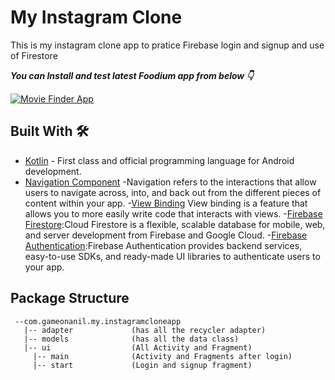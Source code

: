# My Instagram Clone
This is my instagram clone app to pratice Firebase login and signup and use of Firestore

***You can Install and test latest Foodium app from below 👇***

[![Movie Finder App](https://img.shields.io/badge/MovieFinder🍿-APK-red.svg?style=for-the-badge&logo=android)](https://github.com/gameonanil/MovieSearchingApp/tree/master/app/release/app-release.apk)

## Built With 🛠
- [Kotlin](https://kotlinlang.org/) - First class and official programming language for Android development.
- [Navigation Component](https://developer.android.com/guide/navigation) -Navigation refers to the interactions that allow users to navigate across, into, and back out from the different pieces of content within your app.
-[View Binding](https://developer.android.com/topic/libraries/view-binding) View binding is a feature that allows you to more easily write code that interacts with views. 
-[Firebase Firestore](https://firebase.google.com/docs/firestore):Cloud Firestore is a flexible, scalable database for mobile, web, and server development from Firebase and Google Cloud.
-[Firebase Authentication](https://firebase.google.com/docs/auth):Firebase Authentication provides backend services, easy-to-use SDKs, and ready-made UI libraries to authenticate users to your app.


## Package Structure
```
 --com.gameonanil.my.instagramcloneapp
   |-- adapter             (has all the recycler adapter)
   |-- models              (has all the data class)
   |-- ui                  (All Activity and Fragment)
     |-- main              (Activity and Fragments after login)
     |-- start             (Login and signup fragment)
```


